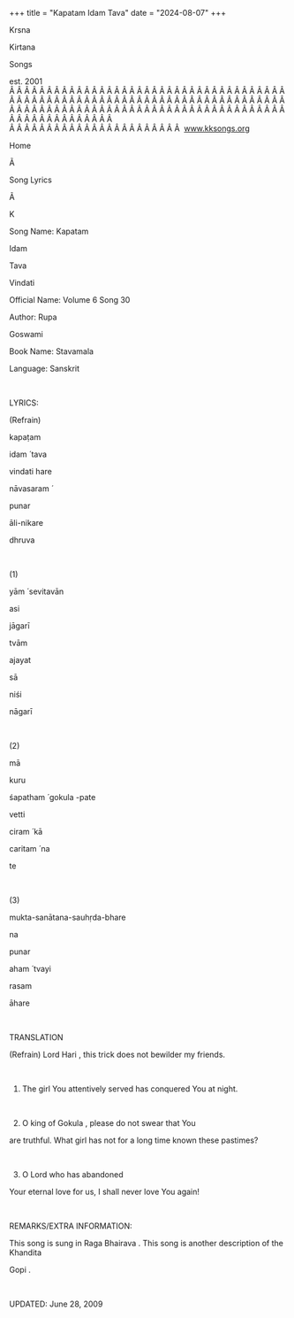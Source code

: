 +++ 
title = "Kapatam Idam Tava"
date = "2024-08-07"
+++

Krsna
 
Kirtana
 
Songs

est. 2001
Â Â Â Â Â Â Â Â Â Â Â Â Â Â Â Â Â Â Â Â Â Â Â Â Â Â Â Â Â Â Â Â Â Â Â Â Â Â Â Â Â Â Â Â Â Â Â Â Â Â Â Â Â Â Â Â Â Â Â Â Â Â Â Â Â Â Â Â Â Â Â Â Â Â Â Â Â Â Â Â Â Â Â Â Â Â Â Â Â Â Â Â Â Â Â Â Â Â Â Â Â Â Â Â Â Â Â Â Â Â Â Â Â Â Â Â Â Â Â Â Â Â Â Â Â  
Â Â Â Â Â Â Â Â Â Â Â Â Â Â Â Â Â Â Â Â Â Â Â  
www.kksongs.org








Home


Ã 
 
Song Lyrics
 
Ã 
 
K


Song Name: 
Kapatam
 
Idam
 
Tava
 
Vindati


Official Name: Volume 6 Song 30


Author: 
Rupa
 
Goswami




Book Name: 
Stavamala


Language: 
Sanskrit




 


LYRICS:


(Refrain)


kapaṭam
 
idam
́ 
tava
 
vindati
 hare 


nāvasaram
́

punar
 
āli-nikare
 
dhruva


 


(1)


yām
́ 
sevitavān
 
asi
 
jāgarī
 


tvām
 
ajayat
 
sā
 
niśi
 
nāgarī
 


 


(2)


mā
 
kuru
 
śapatham
́ 
gokula
-pate 


vetti
 
ciram
́ 
kā
 
caritam
́ 
na
 
te
 


 


(3)


mukta-sanātana-sauhṛda-bhare
 


na
 
punar
 
aham
́ 
tvayi
 
rasam
 
āhare




 


TRANSLATION


(Refrain) Lord 
Hari
, this trick does not bewilder my friends.


 


1) The girl 
You
 attentively served has conquered You at night.


 


2) O king of 
Gokula
, please do not swear that 
You

are truthful. What girl has not for a long time known these pastimes?


 


3) O Lord who has abandoned

Your
 eternal love for us, I shall never love You
again!


 


REMARKS/EXTRA INFORMATION:


This
song is sung in Raga 
Bhairava
. This song is another
description of the 
Khandita
 
Gopi
.


 


UPDATED:
 June 28, 2009